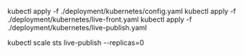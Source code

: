 kubectl apply -f ./deployment/kubernetes/config.yaml
kubectl apply -f ./deployment/kubernetes/live-front.yaml
kubectl apply -f ./deployment/kubernetes/live-publish.yaml

kubectl scale  sts live-publish --replicas=0

